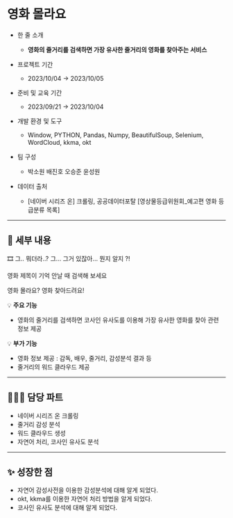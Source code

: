# 영화 몰라요

- 한 줄 소개
  - **영화의 줄거리를 검색하면 가장 유사한 줄거리의 영화를 찾아주는 서비스**
    
- 프로젝트 기간
  - 2023/10/04 → 2023/10/05
- 준비 및 교육 기간
  - 2023/09/21 → 2023/10/04
- 개발 환경 및 도구
  - Window, PYTHON, Pandas, Numpy, BeautifulSoup, Selenium, WordCloud, kkma, okt
- 팀 구성
  - 박소원 배진호 오승준 윤성원
- 데이터 출처
  - [네이버 시리즈 온] 크롤링, 공공데이터포탈 [영상물등급위원회_예고편 영화 등급분류 목록]

---


## 💖 세부 내용


🎞️ 그.. 뭐더라..? 그… 그거 있잖아… 뭔지 알지 ?!

  
영화 제목이 기억 안날 때 검색해 보세요 


영화 몰라요? 영화 찾아드려요!

💡 **주요 기능**
- 영화의 줄거리를 검색하면 코사인 유사도를 이용해 가장 유사한 영화를 찾아 관련 정보 제공

💡 **부가 기능**
- 영화 정보 제공 : 감독, 배우, 줄거리, 감성분석 결과 등
- 줄거리의 워드 클라우드 제공

---
## 👩🏻‍💼 담당 파트

- 네이버 시리즈 온 크롤링
- 줄거리 감성 분석
- 워드 클라우드 생성
- 자연어 처리, 코사인 유사도 분석

---
## ✨ 성장한 점

- 자연어 감성사전을 이용한 감성분석에 대해 알게 되었다.
- okt, kkma를 이용한 자연어 처리 방법을 알게 되었다.
- 코사인 유사도 분석에 대해 알게 되었다.
